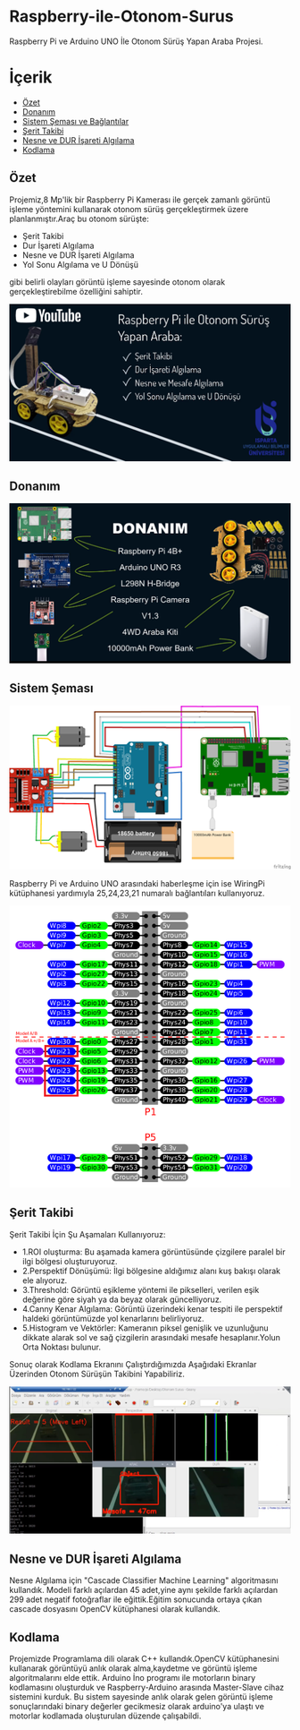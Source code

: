 # Raspberry-ile-Otonom-Surus
Raspberry Pi ve Arduino UNO İle Otonom Sürüş Yapan Araba Projesi.

# İçerik
- [Özet](https://github.com/ataberktekir/Raspberry-ile-Otonom-Surus#%C3%B6zet)
- [Donanım](https://github.com/ataberktekir/Raspberry-ile-Otonom-Surus#donan%C4%B1m)
- [Sistem Şeması ve Bağlantılar](https://github.com/ataberktekir/Raspberry-ile-Otonom-Surus#sistem-%C5%9Femas%C4%B1)
- [Şerit Takibi](https://github.com/ataberktekir/Raspberry-ile-Otonom-Surus#%C5%9Ferit-takibi)
- [Nesne ve DUR İşareti Algılama](https://github.com/ataberktekir/Raspberry-ile-Otonom-Surus#nesne-ve-dur-i%CC%87%C5%9Fareti-alg%C4%B1lama)
- [Kodlama](https://github.com/ataberktekir/Raspberry-ile-Otonom-Surus#kodlama)

## Özet
Projemiz,8 Mp'lik bir Raspberry Pi Kamerası ile gerçek zamanlı görüntü işleme yöntemini kullanarak otonom sürüş gerçekleştirmek üzere planlanmıştır.Araç bu otonom sürüşte:
 
- Şerit Takibi
- Dur İşareti Algılama
- Nesne ve DUR İşareti Algılama
- Yol Sonu Algılama ve U Dönüşü    

gibi belirli olayları görüntü işleme sayesinde otonom olarak gerçekleştirebilme özelliğini sahiptir.

[![Youtube](https://github.com/ataberktekir/Raspberry-ile-Otonom-Surus/blob/main/Raspberry%20Pi%20ile%20Otonom%20S%C3%BCr%C3%BC%C5%9F/G%C3%B6rseller/Youtube1.jpg)](https://www.youtube.com/watch?v=oR7y1ipzKCg)






## Donanım
![Donanım](https://github.com/ataberktekir/Raspberry-ile-Otonom-Surus/blob/main/Raspberry%20Pi%20ile%20Otonom%20S%C3%BCr%C3%BC%C5%9F/G%C3%B6rseller/Donan%C4%B1m.png)

## Sistem Şeması
![Sistem Şeması](https://github.com/ataberktekir/Raspberry-ile-Otonom-Surus/blob/main/Raspberry%20Pi%20ile%20Otonom%20S%C3%BCr%C3%BC%C5%9F/G%C3%B6rseller/Devre%20%C5%9Eemas%C4%B1.png)

Raspberry Pi ve Arduino UNO arasındaki haberleşme için ise WiringPi kütüphanesi yardımıyla 25,24,23,21 numaralı bağlantıları kullanıyoruz.

![Haberleşme](https://github.com/ataberktekir/Raspberry-ile-Otonom-Surus/blob/main/Raspberry%20Pi%20ile%20Otonom%20S%C3%BCr%C3%BC%C5%9F/G%C3%B6rseller/Raspberry%20Pin%20Diagram.png)

## Şerit Takibi

Şerit Takibi İçin Şu Aşamaları Kullanıyoruz:
- 1.ROI oluşturma: Bu aşamada kamera görüntüsünde çizgilere paralel bir ilgi bölgesi oluşturuyoruz.
- 2.Perspektif Dönüşümü: İlgi bölgesine aldığımız alanı kuş bakışı olarak ele alıyoruz.
- 3.Threshold: Görüntü eşikleme yöntemi ile pikselleri, verilen eşik değerine göre siyah ya da beyaz olarak güncelliyoruz.
- 4.Canny Kenar Algılama: Görüntü üzerindeki kenar tespiti ile perspektif haldeki görüntümüzde yol kenarlarını belirliyoruz.
- 5.Histogram ve Vektörler: Kameranın piksel genişlik ve uzunluğunu dikkate alarak sol ve sağ çizgilerin arasındaki mesafe hesaplanır.Yolun Orta Noktası bulunur.

Sonuç olarak Kodlama Ekranını Çalıştırdığımızda Aşağıdaki Ekranlar Üzerinden Otonom Sürüşün Takibini Yapabiliriz.

![Kodlama Ekranı](https://github.com/ataberktekir/Raspberry-ile-Otonom-Surus/blob/main/Raspberry%20Pi%20ile%20Otonom%20S%C3%BCr%C3%BC%C5%9F/G%C3%B6rseller/Kod%20Ekran%C4%B1.png)

## Nesne ve DUR İşareti Algılama

Nesne Algılama için "Cascade Classifier Machine Learning" algoritmasını kullandık.
Modeli farklı açılardan 45 adet,yine aynı şekilde farklı açılardan 299 adet negatif fotoğraflar ile eğittik.Eğitim sonucunda ortaya çıkan cascade dosyasını OpenCV kütüphanesi olarak kullandık.

## Kodlama

Projemizde Programlama dili olarak C++ kullandık.OpenCV kütüphanesini kullanarak görüntüyü anlık olarak alma,kaydetme ve görüntü işleme algoritmalarını elde ettik.
Arduino İno programı ile motorların binary kodlamasını oluşturduk ve Raspberry-Arduino arasında Master-Slave cihaz sistemini kurduk.
Bu sistem sayesinde anlık olarak gelen görüntü işleme sonuçlarındaki binary değerler gecikmesiz olarak arduino'ya ulaştı ve motorlar kodlamada oluşturulan düzende çalışabildi.
